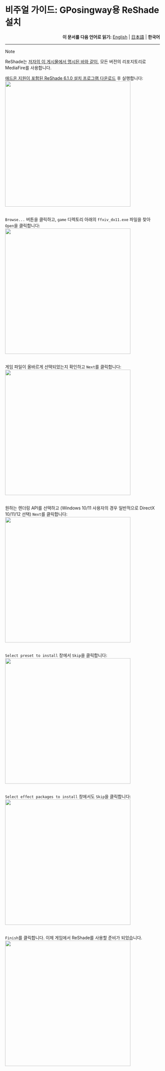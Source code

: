 # 비주얼 가이드: GPosingway용 ReShade 설치

<div align="right">
  <b>이 문서를 다음 언어로 읽기:</b>
  <a href="./reshade_installation.md">English</a> | 
  <a href="./reshade_installation.ja.md">日本語</a> | 
  <b>한국어</b> 
</div>

---

> [!NOTE]
> ReShade는 [저자의 이 게시물에서 명시된 바와 같이](https://reshade.me/forum/general-discussion/2207-older-versions), 모든 버전의 리포지토리로 MediaFire를 사용합니다.

[애드온 지원이 포함된 ReShade 6.1.0 설치 프로그램 다운로드](https://www.mediafire.com/file/idoy853fmll52h1/ReShade_Setup_6.1.1_Addon.exe/file) 후 실행합니다:  
<img src='https://github.com/gposingway/gposingway/assets/18711130/6a57b0d1-5684-441b-94b3-01254d38095a' width='408' /><br/><br/>

`Browse...` 버튼을 클릭하고, `game` 디렉토리 아래의 `ffxiv_dx11.exe` 파일을 찾아 `Open`을 클릭합니다:  
<img src='https://github.com/gposingway/gposingway/assets/18711130/433815f2-3648-4efd-b8c3-18786bd1a657' width='408' /><br/><br/>

게임 파일이 올바르게 선택되었는지 확인하고 `Next`를 클릭합니다:  
<img src='https://github.com/gposingway/gposingway/assets/18711130/8d8062b8-cbe4-4d9c-bcaf-c252c20d2faf' width='408' /><br/><br/>

원하는 렌더링 API를 선택하고 (Windows 10/11 사용자의 경우 일반적으로 DirectX 10/11/12 선택) `Next`를 클릭합니다:  
<img src='https://github.com/gposingway/gposingway/assets/18711130/45358023-2100-455c-9619-7c04f5487b4d' width='408' /><br/><br/>

`Select preset to install` 창에서 `Skip`을 클릭합니다:  
<img src='https://github.com/gposingway/gposingway/assets/18711130/c458f994-5b5e-495f-9c4e-04122a63b4a6' width='408' /><br/><br/>

`Select effect packages to install` 창에서도 `Skip`을 클릭합니다:  
<img src='https://github.com/gposingway/gposingway/assets/18711130/0ff6a3ae-32f4-408a-935a-db9c8d30fb89' width='408' /><br/><br/>

`Finish`를 클릭합니다. 이제 게임에서 ReShade를 사용할 준비가 되었습니다.  
<img src='https://github.com/gposingway/gposingway/assets/18711130/9ab2bf1f-a809-4130-aea7-0f767e8dbe84' width='408' />
